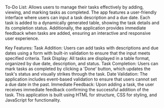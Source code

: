 To-Do List:
Allows users to manage their tasks effectively by adding, viewing, and marking tasks as completed. The app features a user-friendly interface where users can input a task description and a due date. Each task is added to a dynamically generated table, showing the task details and its completion status. Additionally, the application provides immediate feedback when tasks are added, ensuring an interactive and responsive user experience.

Key Features:
Task Addition: Users can add tasks with descriptions and due dates using a form with built-in validation to ensure that the input meets specified criteria.
Task Display: All tasks are displayed in a table format, organized by due date, description, and status.
Task Completion: Users can mark tasks as completed by clicking a 'Done' button, which updates the task's status and visually strikes through the task.
Date Validation: The application includes event-based validation to ensure that users cannot set a due date in the past.
Immediate Feedback: Upon adding a task, the user receives immediate feedback confirming the successful addition of the task.
This application is built using HTML for structure, CSS for styling, and JavaScript for functionality.